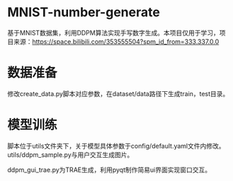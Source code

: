 # MNIST-number-generate
基于MNIST数据集，利用DDPM算法实现手写数字生成。本项目仅用于学习，项目来源：https://space.bilibili.com/353555504?spm_id_from=333.337.0.0

# 数据准备
修改create_data.py脚本对应参数，在dataset/data路径下生成train，test目录。

# 模型训练
脚本位于utils文件夹下，关于模型具体参数于config/default.yaml文件内修改。utils/ddpm_sample.py与用户交互生成图片。


ddpm_gui_trae.py为TRAE生成，利用pyqt制作简易ui界面实现窗口交互。
